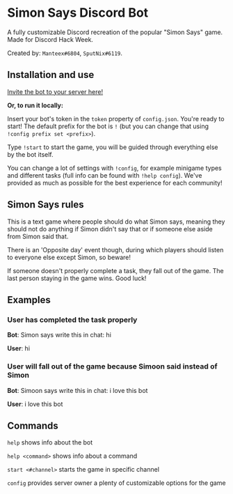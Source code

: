 # Simon Says Discord Bot
A fully customizable Discord recreation of the popular "Simon Says" game. Made for Discord Hack Week.

Created by: `Manteex#6804`, `SputNix#6119`.

## Installation and use
[Invite the bot to your server here!](https://discordapp.com/oauth2/authorize?client_id=594319995526184981&scope=bot&permissions=8)

**Or, to run it locally:**

Insert your bot's token in the `token` property of `config.json`. You're ready to start! The default prefix for the bot is `!` (but you can change that using `!config prefix set <prefix>`).

Type `!start` to start the game, you will be guided through everything else by the bot itself.

You can change a lot of settings with `!config`, for example minigame types and different tasks (full info can be found with `!help config`). We've provided as much as possible for the best experience for each community!

## Simon Says rules
This is a text game where people should do what Simon says, meaning they should not do anything if Simon didn't say that or if someone else aside from Simon said that.

There is an 'Opposite day' event though, during which players should listen to everyone else except Simon, so beware!

If someone doesn't properly complete a task, they fall out of the game. The last person staying in the game wins. Good luck!

## Examples
### User has completed the task properly

**Bot**: Simon says write this in chat: hi

**User**: hi

### User will fall out of the game because Simoon said instead of Simon

**Bot**: Simoon says write this in chat: i love this bot

**User**: i love this bot

## Commands
`help` shows info about the bot

`help <command>` shows info about a command

`start <#channel>` starts the game in specific channel

`config` provides server owner a plenty of customizable options for the game
